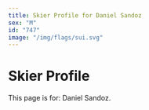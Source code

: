 ```yaml
---
title: Skier Profile for Daniel Sandoz
sex: "M"
id: "747"
image: "/img/flags/sui.svg" 
---
```


# Skier Profile

This page is for: Daniel Sandoz.
    